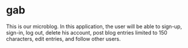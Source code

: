 # gab

This is our microblog.  In this application, the user will be able to sign-up, sign-in, log out, delete his account, post blog entries limited to 150 characters, edit entries, and follow other users.  


